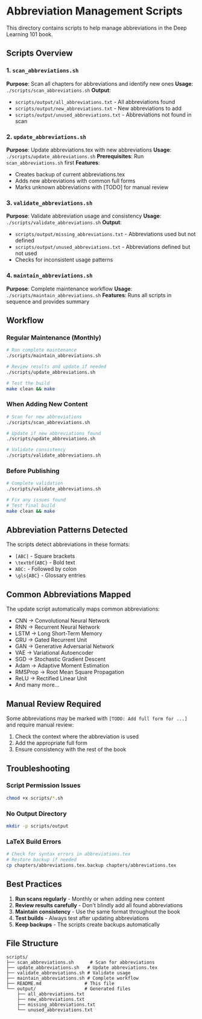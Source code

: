 # Abbreviation Management Scripts

This directory contains scripts to help manage abbreviations in the Deep Learning 101 book.

## Scripts Overview

### 1. `scan_abbreviations.sh`
**Purpose**: Scan all chapters for abbreviations and identify new ones
**Usage**: `./scripts/scan_abbreviations.sh`
**Output**: 
- `scripts/output/all_abbreviations.txt` - All abbreviations found
- `scripts/output/new_abbreviations.txt` - New abbreviations to add
- `scripts/output/unused_abbreviations.txt` - Abbreviations not found in scan

### 2. `update_abbreviations.sh`
**Purpose**: Update abbreviations.tex with new abbreviations
**Usage**: `./scripts/update_abbreviations.sh`
**Prerequisites**: Run `scan_abbreviations.sh` first
**Features**:
- Creates backup of current abbreviations.tex
- Adds new abbreviations with common full forms
- Marks unknown abbreviations with [TODO] for manual review

### 3. `validate_abbreviations.sh`
**Purpose**: Validate abbreviation usage and consistency
**Usage**: `./scripts/validate_abbreviations.sh`
**Output**:
- `scripts/output/missing_abbreviations.txt` - Abbreviations used but not defined
- `scripts/output/unused_abbreviations.txt` - Abbreviations defined but not used
- Checks for inconsistent usage patterns

### 4. `maintain_abbreviations.sh`
**Purpose**: Complete maintenance workflow
**Usage**: `./scripts/maintain_abbreviations.sh`
**Features**: Runs all scripts in sequence and provides summary

## Workflow

### Regular Maintenance (Monthly)
```bash
# Run complete maintenance
./scripts/maintain_abbreviations.sh

# Review results and update if needed
./scripts/update_abbreviations.sh

# Test the build
make clean && make
```

### When Adding New Content
```bash
# Scan for new abbreviations
./scripts/scan_abbreviations.sh

# Update if new abbreviations found
./scripts/update_abbreviations.sh

# Validate consistency
./scripts/validate_abbreviations.sh
```

### Before Publishing
```bash
# Complete validation
./scripts/validate_abbreviations.sh

# Fix any issues found
# Test final build
make clean && make
```

## Abbreviation Patterns Detected

The scripts detect abbreviations in these formats:
- `[ABC]` - Square brackets
- `\textbf{ABC}` - Bold text
- `ABC:` - Followed by colon
- `\gls{ABC}` - Glossary entries

## Common Abbreviations Mapped

The update script automatically maps common abbreviations:
- CNN → Convolutional Neural Network
- RNN → Recurrent Neural Network
- LSTM → Long Short-Term Memory
- GRU → Gated Recurrent Unit
- GAN → Generative Adversarial Network
- VAE → Variational Autoencoder
- SGD → Stochastic Gradient Descent
- Adam → Adaptive Moment Estimation
- RMSProp → Root Mean Square Propagation
- ReLU → Rectified Linear Unit
- And many more...

## Manual Review Required

Some abbreviations may be marked with `[TODO: Add full form for ...]` and require manual review:
1. Check the context where the abbreviation is used
2. Add the appropriate full form
3. Ensure consistency with the rest of the book

## Troubleshooting

### Script Permission Issues
```bash
chmod +x scripts/*.sh
```

### No Output Directory
```bash
mkdir -p scripts/output
```

### LaTeX Build Errors
```bash
# Check for syntax errors in abbreviations.tex
# Restore backup if needed
cp chapters/abbreviations.tex.backup chapters/abbreviations.tex
```

## Best Practices

1. **Run scans regularly** - Monthly or when adding new content
2. **Review results carefully** - Don't blindly add all found abbreviations
3. **Maintain consistency** - Use the same format throughout the book
4. **Test builds** - Always test after updating abbreviations
5. **Keep backups** - The scripts create backups automatically

## File Structure

```
scripts/
├── scan_abbreviations.sh      # Scan for abbreviations
├── update_abbreviations.sh   # Update abbreviations.tex
├── validate_abbreviations.sh # Validate usage
├── maintain_abbreviations.sh # Complete workflow
├── README.md                # This file
└── output/                  # Generated files
    ├── all_abbreviations.txt
    ├── new_abbreviations.txt
    ├── missing_abbreviations.txt
    └── unused_abbreviations.txt
```
